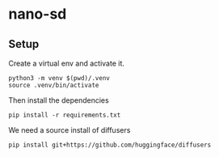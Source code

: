 # nano-sd

## Setup 

Create a virtual env and activate it.

```
python3 -m venv $(pwd)/.venv
source .venv/bin/activate
```

Then install the dependencies

```
pip install -r requirements.txt
```

We need a source install of diffusers

```
pip install git+https://github.com/huggingface/diffusers
```


